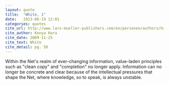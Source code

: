 ```yaml
---
layout: quote
title:  "White, 1"
date:   2013-06-19 12:01
categories: quotes
cite_url: http://www.lars-mueller-publishers.com/en/personen/authors/hara-kenya/weiss
cite_author: Kenya Hara
cite_date: 2009-11-25
cite_text: White
cite_detail: pg. 50
---
```


Within the Net's realm of ever-changing information, value-laden principles such as "clean copy" and "completion" no longer apply. Information can no longer be concrete and clear because of the intellectual pressures that shape the Net, where knowledge, so to speak, is always unstable.